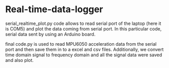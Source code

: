 # Real-time-data-logger

serial_realtime_plot.py code allows to read serial port of the laptop (here it is COM5) and plot the data coming from serial port. In this particular code, serial data sent by using an Arduino board.

final code.py is used to read MPU6050 acceleration data from the serial port and then save them in to a excel and csv files. Additionally, we convert time domain signal to frequency domain and all the signal data were saved and also plot. 

